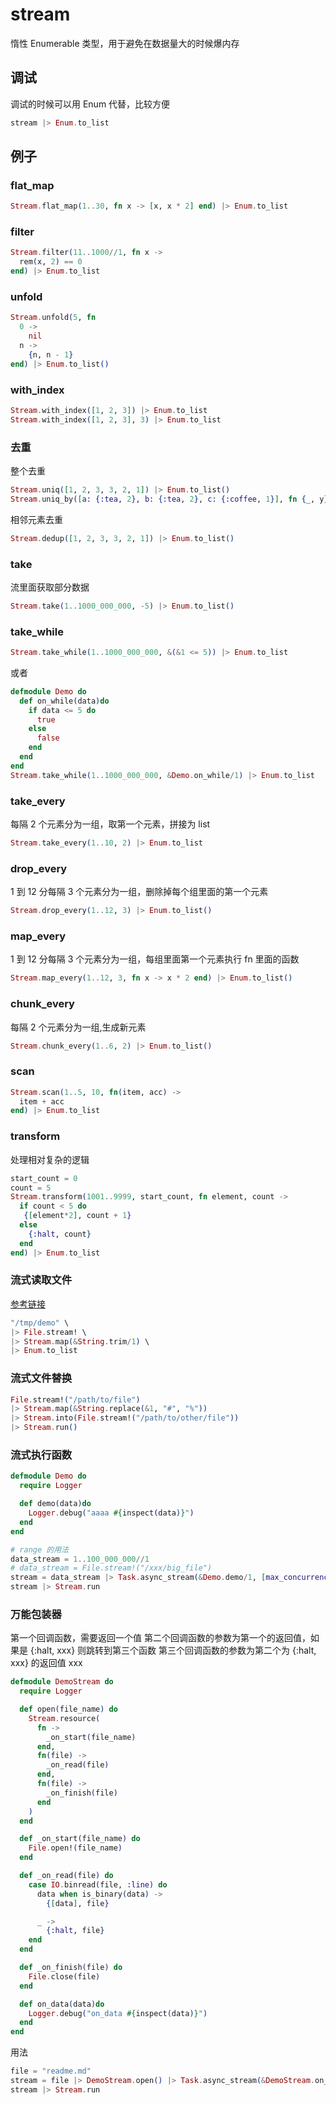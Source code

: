 # stream

惰性 Enumerable 类型，用于避免在数据量大的时候爆内存

## 调试

调试的时候可以用 Enum 代替，比较方便

```elixir
stream |> Enum.to_list
```

## 例子

### flat_map

```elixir
Stream.flat_map(1..30, fn x -> [x, x * 2] end) |> Enum.to_list
```

### filter

```elixir
Stream.filter(11..1000//1, fn x ->
  rem(x, 2) == 0
end) |> Enum.to_list
```

### unfold

```elixir
Stream.unfold(5, fn
  0 ->
    nil
  n ->
    {n, n - 1}
end) |> Enum.to_list()
```

### with_index

```elixir
Stream.with_index([1, 2, 3]) |> Enum.to_list
Stream.with_index([1, 2, 3], 3) |> Enum.to_list
```

### 去重

整个去重

```elixir
Stream.uniq([1, 2, 3, 3, 2, 1]) |> Enum.to_list()
Stream.uniq_by([a: {:tea, 2}, b: {:tea, 2}, c: {:coffee, 1}], fn {_, y} -> y end) |> Enum.to_list()
```

相邻元素去重

```elixir
Stream.dedup([1, 2, 3, 3, 2, 1]) |> Enum.to_list()
```

### take

流里面获取部分数据

```elixir
Stream.take(1..1000_000_000, -5) |> Enum.to_list()
```

### take_while

```elixir
Stream.take_while(1..1000_000_000, &(&1 <= 5)) |> Enum.to_list
```

或者

```elixir
defmodule Demo do
  def on_while(data)do
    if data <= 5 do
      true
    else
      false
    end
  end
end
Stream.take_while(1..1000_000_000, &Demo.on_while/1) |> Enum.to_list
```

### take_every

每隔 2 个元素分为一组，取第一个元素，拼接为 list

```elixir
Stream.take_every(1..10, 2) |> Enum.to_list
```

### drop_every

1 到 12 分每隔 3 个元素分为一组，删除掉每个组里面的第一个元素

```elixir
Stream.drop_every(1..12, 3) |> Enum.to_list()
```

### map_every

1 到 12 分每隔 3 个元素分为一组，每组里面第一个元素执行 fn 里面的函数

```elixir
Stream.map_every(1..12, 3, fn x -> x * 2 end) |> Enum.to_list()
```

### chunk_every

每隔 2 个元素分为一组,生成新元素

```elixir
Stream.chunk_every(1..6, 2) |> Enum.to_list()
```

### scan

```elixir
Stream.scan(1..5, 10, fn(item, acc) ->
  item + acc
end) |> Enum.to_list
```

### transform

处理相对复杂的逻辑

```elixir
start_count = 0
count = 5
Stream.transform(1001..9999, start_count, fn element, count ->
  if count < 5 do
   {[element*2], count + 1}
  else
    {:halt, count}
  end
end) |> Enum.to_list
```

### 流式读取文件

[参考链接](https://joyofelixir.com/11-files)

```elixir
"/tmp/demo" \
|> File.stream! \
|> Stream.map(&String.trim/1) \
|> Enum.to_list
```

### 流式文件替换

```elixir
File.stream!("/path/to/file")
|> Stream.map(&String.replace(&1, "#", "%"))
|> Stream.into(File.stream!("/path/to/other/file"))
|> Stream.run()
```

### 流式执行函数

```elixir
defmodule Demo do
  require Logger

  def demo(data)do
    Logger.debug("aaaa #{inspect(data)}")
  end
end

# range 的用法
data_stream = 1..100_000_000//1
# data_stream = File.stream!("/xxx/big_file")
stream = data_stream |> Task.async_stream(&Demo.demo/1, [max_concurrency: 100])
stream |> Stream.run
```

### 万能包装器

第一个回调函数，需要返回一个值
第二个回调函数的参数为第一个的返回值，如果是 {:halt, xxx} 则跳转到第三个函数
第三个回调函数的参数为第二个为 {:halt, xxx} 的返回值 xxx

```elixir
defmodule DemoStream do
  require Logger

  def open(file_name) do
    Stream.resource(
      fn ->
        _on_start(file_name)
      end,
      fn(file) ->
        _on_read(file)
      end,
      fn(file) ->
        _on_finish(file)
      end
    )
  end

  def _on_start(file_name) do
    File.open!(file_name)
  end

  def _on_read(file) do
    case IO.binread(file, :line) do
      data when is_binary(data) ->
        {[data], file}

      _ ->
        {:halt, file}
    end
  end

  def _on_finish(file) do
    File.close(file)
  end

  def on_data(data)do
    Logger.debug("on_data #{inspect(data)}")
  end
end
```

用法

```elixir
file = "readme.md"
stream = file |> DemoStream.open() |> Task.async_stream(&DemoStream.on_data/1, [max_concurrency: 100])
stream |> Stream.run
```
